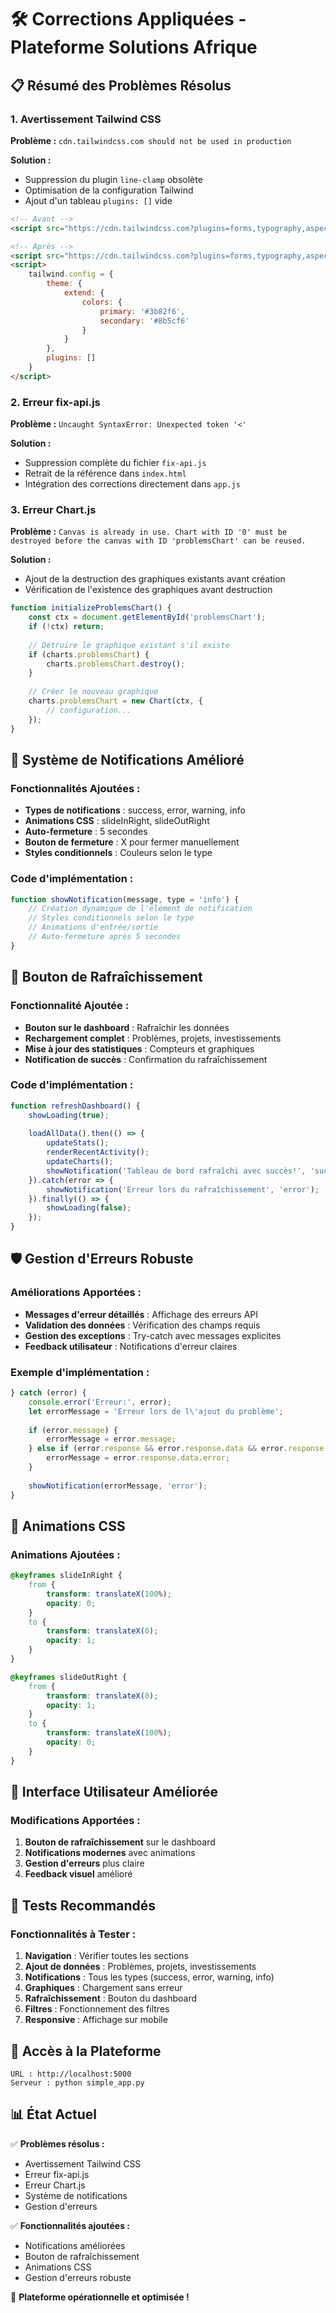 # 🛠️ Corrections Appliquées - Plateforme Solutions Afrique

## 📋 Résumé des Problèmes Résolus

### 1. **Avertissement Tailwind CSS**
**Problème :** `cdn.tailwindcss.com should not be used in production`

**Solution :**
- Suppression du plugin `line-clamp` obsolète
- Optimisation de la configuration Tailwind
- Ajout d'un tableau `plugins: []` vide

```html
<!-- Avant -->
<script src="https://cdn.tailwindcss.com?plugins=forms,typography,aspect-ratio,line-clamp"></script>

<!-- Après -->
<script src="https://cdn.tailwindcss.com?plugins=forms,typography,aspect-ratio"></script>
<script>
    tailwind.config = {
        theme: {
            extend: {
                colors: {
                    primary: '#3b82f6',
                    secondary: '#8b5cf6'
                }
            }
        },
        plugins: []
    }
</script>
```

### 2. **Erreur fix-api.js**
**Problème :** `Uncaught SyntaxError: Unexpected token '<'`

**Solution :**
- Suppression complète du fichier `fix-api.js`
- Retrait de la référence dans `index.html`
- Intégration des corrections directement dans `app.js`

### 3. **Erreur Chart.js**
**Problème :** `Canvas is already in use. Chart with ID '0' must be destroyed before the canvas with ID 'problemsChart' can be reused.`

**Solution :**
- Ajout de la destruction des graphiques existants avant création
- Vérification de l'existence des graphiques avant destruction

```javascript
function initializeProblemsChart() {
    const ctx = document.getElementById('problemsChart');
    if (!ctx) return;
    
    // Détruire le graphique existant s'il existe
    if (charts.problemsChart) {
        charts.problemsChart.destroy();
    }
    
    // Créer le nouveau graphique
    charts.problemsChart = new Chart(ctx, {
        // configuration...
    });
}
```

## 🎨 Système de Notifications Amélioré

### Fonctionnalités Ajoutées :
- **Types de notifications** : success, error, warning, info
- **Animations CSS** : slideInRight, slideOutRight
- **Auto-fermeture** : 5 secondes
- **Bouton de fermeture** : X pour fermer manuellement
- **Styles conditionnels** : Couleurs selon le type

### Code d'implémentation :
```javascript
function showNotification(message, type = 'info') {
    // Création dynamique de l'élément de notification
    // Styles conditionnels selon le type
    // Animations d'entrée/sortie
    // Auto-fermeture après 5 secondes
}
```

## 🔄 Bouton de Rafraîchissement

### Fonctionnalité Ajoutée :
- **Bouton sur le dashboard** : Rafraîchir les données
- **Rechargement complet** : Problèmes, projets, investissements
- **Mise à jour des statistiques** : Compteurs et graphiques
- **Notification de succès** : Confirmation du rafraîchissement

### Code d'implémentation :
```javascript
function refreshDashboard() {
    showLoading(true);
    
    loadAllData().then(() => {
        updateStats();
        renderRecentActivity();
        updateCharts();
        showNotification('Tableau de bord rafraîchi avec succès!', 'success');
    }).catch(error => {
        showNotification('Erreur lors du rafraîchissement', 'error');
    }).finally(() => {
        showLoading(false);
    });
}
```

## 🛡️ Gestion d'Erreurs Robuste

### Améliorations Apportées :
- **Messages d'erreur détaillés** : Affichage des erreurs API
- **Validation des données** : Vérification des champs requis
- **Gestion des exceptions** : Try-catch avec messages explicites
- **Feedback utilisateur** : Notifications d'erreur claires

### Exemple d'implémentation :
```javascript
} catch (error) {
    console.error('Erreur:', error);
    let errorMessage = 'Erreur lors de l\'ajout du problème';
    
    if (error.message) {
        errorMessage = error.message;
    } else if (error.response && error.response.data && error.response.data.error) {
        errorMessage = error.response.data.error;
    }
    
    showNotification(errorMessage, 'error');
}
```

## 🎯 Animations CSS

### Animations Ajoutées :
```css
@keyframes slideInRight {
    from {
        transform: translateX(100%);
        opacity: 0;
    }
    to {
        transform: translateX(0);
        opacity: 1;
    }
}

@keyframes slideOutRight {
    from {
        transform: translateX(0);
        opacity: 1;
    }
    to {
        transform: translateX(100%);
        opacity: 0;
    }
}
```

## 📱 Interface Utilisateur Améliorée

### Modifications Apportées :
1. **Bouton de rafraîchissement** sur le dashboard
2. **Notifications modernes** avec animations
3. **Gestion d'erreurs** plus claire
4. **Feedback visuel** amélioré

## 🧪 Tests Recommandés

### Fonctionnalités à Tester :
1. **Navigation** : Vérifier toutes les sections
2. **Ajout de données** : Problèmes, projets, investissements
3. **Notifications** : Tous les types (success, error, warning, info)
4. **Graphiques** : Chargement sans erreur
5. **Rafraîchissement** : Bouton du dashboard
6. **Filtres** : Fonctionnement des filtres
7. **Responsive** : Affichage sur mobile

## 🚀 Accès à la Plateforme

```
URL : http://localhost:5000
Serveur : python simple_app.py
```

## 📊 État Actuel

✅ **Problèmes résolus :**
- Avertissement Tailwind CSS
- Erreur fix-api.js
- Erreur Chart.js
- Système de notifications
- Gestion d'erreurs

✅ **Fonctionnalités ajoutées :**
- Notifications améliorées
- Bouton de rafraîchissement
- Animations CSS
- Gestion d'erreurs robuste

🎯 **Plateforme opérationnelle et optimisée !** 